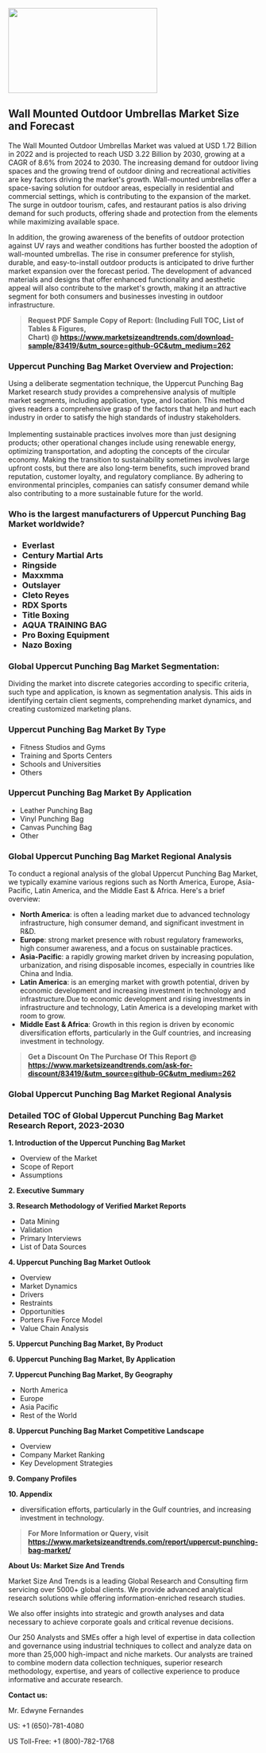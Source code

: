 <p><img class="alignnone size-medium wp-image-20088" src="https://ffe5etoiles.com/wp-content/uploads/2024/12/MST1-300x171.png" alt="" width="300" height="171" /></p><h2>Wall Mounted Outdoor Umbrellas Market Size and Forecast</h2><p>The Wall Mounted Outdoor Umbrellas Market was valued at USD 1.72 Billion in 2022 and is projected to reach USD 3.22 Billion by 2030, growing at a CAGR of 8.6% from 2024 to 2030. The increasing demand for outdoor living spaces and the growing trend of outdoor dining and recreational activities are key factors driving the market's growth. Wall-mounted umbrellas offer a space-saving solution for outdoor areas, especially in residential and commercial settings, which is contributing to the expansion of the market. The surge in outdoor tourism, cafes, and restaurant patios is also driving demand for such products, offering shade and protection from the elements while maximizing available space.</p><p>In addition, the growing awareness of the benefits of outdoor protection against UV rays and weather conditions has further boosted the adoption of wall-mounted umbrellas. The rise in consumer preference for stylish, durable, and easy-to-install outdoor products is anticipated to drive further market expansion over the forecast period. The development of advanced materials and designs that offer enhanced functionality and aesthetic appeal will also contribute to the market's growth, making it an attractive segment for both consumers and businesses investing in outdoor infrastructure.</p></p><blockquote id="" class=""><strong>Request PDF Sample Copy of Report: (Including Full TOC, List of Tables &amp; Figures, Chart)&nbsp;@&nbsp;<strong><a href="https://www.marketsizeandtrends.com/download-sample/83419/&utm_source=github-GC&utm_medium=262" target="_blank">https://www.marketsizeandtrends.com/download-sample/83419/&utm_source=github-GC&utm_medium=262</a></strong></strong></blockquote><h3 id="" class="">Uppercut Punching Bag Market&nbsp;Overview and Projection:</h3><p id="" class="">Using a deliberate segmentation technique, the Uppercut Punching Bag Market research study provides a comprehensive analysis of multiple market segments, including application, type, and location. This method gives readers a comprehensive grasp of the factors that help and hurt each industry in order to satisfy the high standards of industry stakeholders. <br /> <br />Implementing sustainable practices involves more than just designing products; other operational changes include using renewable energy, optimizing transportation, and adopting the concepts of the circular economy. Making the transition to sustainability sometimes involves large upfront costs, but there are also long-term benefits, such improved brand reputation, customer loyalty, and regulatory compliance. By adhering to environmental principles, companies can satisfy consumer demand while also contributing to a more sustainable future for the world.</p><h3 id="" class="">Who is the largest manufacturers of&nbsp;Uppercut Punching Bag Market worldwide?</h3><h3 class=""><p><ul><li>Everlast </li><li> Century Martial Arts </li><li> Ringside </li><li> Maxxmma </li><li> Outslayer </li><li> Cleto Reyes </li><li> RDX Sports </li><li> Title Boxing </li><li> AQUA TRAINING BAG </li><li> Pro Boxing Equipment </li><li> Nazo Boxing</li></ul></p></h3><h3 id="" class="">Global&nbsp;Uppercut Punching Bag Market Segmentation:</h3><p id="" class="">Dividing the market into discrete categories according to specific criteria, such type and application, is known as segmentation analysis. This aids in identifying certain client segments, comprehending market dynamics, and creating customized marketing plans.</p><h3 id="" class="">Uppercut Punching Bag Market&nbsp;By Type</h3><p><p><ul><li>Fitness Studios and Gyms</li><li> Training and Sports Centers</li><li> Schools and Universities</li><li> Others</p></li></ul></p></p><h3 id="" class="">Uppercut Punching Bag Market&nbsp;By Application</h3><p class=""><p><ul><li>Leather Punching Bag</li><li> Vinyl Punching Bag</li><li> Canvas Punching Bag</li><li> Other</li></ul></p></p><h3 id="" class="">Global Uppercut Punching Bag Market Regional Analysis</h3><p id="" class="">To conduct a regional analysis of the global Uppercut Punching Bag Market, we typically examine various regions such as North America, Europe, Asia-Pacific, Latin America, and the Middle East &amp; Africa. Here's a brief overview:</p><ul><li><strong>North America</strong>: is often a leading market due to advanced technology infrastructure, high consumer demand, and significant investment in R&amp;D.</li><li><strong>Europe</strong>: strong market presence with robust regulatory frameworks, high consumer awareness, and a focus on sustainable practices.</li><li><strong>Asia-Pacific</strong>: a rapidly growing market driven by increasing population, urbanization, and rising disposable incomes, especially in countries like China and India.</li><li><strong>Latin America</strong>: is an emerging market with growth potential, driven by economic development and increasing investment in technology and infrastructure.Due to economic development and rising investments in infrastructure and technology, Latin America is a developing market with room to grow.</li><li><strong>Middle East &amp; Africa</strong>: Growth in this region is driven by economic diversification efforts, particularly in the Gulf countries, and increasing investment in technology.</li></ul><blockquote id="" class=""><strong>Get a Discount On The Purchase Of This Report @ <strong><a href="https://www.marketsizeandtrends.com/ask-for-discount/83419/&utm_source=github-GC&utm_medium=262" target="_blank">https://www.marketsizeandtrends.com/ask-for-discount/83419/&utm_source=github-GC&utm_medium=262</a></strong></strong></blockquote><h3 id="" class="">Global Uppercut Punching Bag Market Regional Analysis</h3><h3 id="" class="">Detailed TOC of Global Uppercut Punching Bag Market Research Report, 2023-2030</h3><p id="" class=""><strong>1. Introduction of the Uppercut Punching Bag Market</strong></p><ul><li>Overview of the Market</li><li>Scope of Report</li><li>Assumptions</li></ul><p id="" class=""><strong>2. Executive Summary</strong></p><p id="" class=""><strong>3. Research Methodology of Verified Market Reports</strong></p><ul><li>Data Mining</li><li>Validation</li><li>Primary Interviews</li><li>List of Data Sources</li></ul><p id="" class=""><strong>4. Uppercut Punching Bag Market Outlook</strong></p><ul><li>Overview</li><li>Market Dynamics</li><li>Drivers</li><li>Restraints</li><li>Opportunities</li><li>Porters Five Force Model</li><li>Value Chain Analysis</li></ul><p id="" class=""><strong>5. Uppercut Punching Bag Market, By Product</strong></p><p id="" class=""><strong>6. Uppercut Punching Bag Market, By Application</strong></p><p id="" class=""><strong>7. Uppercut Punching Bag Market, By Geography</strong></p><ul><li>North America</li><li>Europe</li><li>Asia Pacific</li><li>Rest of the World</li></ul><p id="" class=""><strong>8. Uppercut Punching Bag Market Competitive Landscape</strong></p><ul><li>Overview</li><li>Company Market Ranking</li><li>Key Development Strategies</li></ul><p id="" class=""><strong>9. Company Profiles</strong></p><p id="" class=""><strong>10. Appendix</strong></p><ul><li>diversification efforts, particularly in the Gulf countries, and increasing investment in technology.</li></ul><blockquote id="" class=""><strong>For More Information or Query, visit <strong><strong><a href="https://www.marketsizeandtrends.com/report/uppercut-punching-bag-market/" target="_blank">https://www.marketsizeandtrends.com/report/uppercut-punching-bag-market/</a></strong></strong></strong></blockquote><p id="" class=""><strong>About Us: Market Size And Trends</strong></p><p id="" class="">Market Size And Trends is a leading Global Research and Consulting firm servicing over 5000+ global clients. We provide advanced analytical research solutions while offering information-enriched research studies.</p><p id="" class="">We also offer insights into strategic and growth analyses and data necessary to achieve corporate goals and critical revenue decisions.</p><p id="" class="">Our 250 Analysts and SMEs offer a high level of expertise in data collection and governance using industrial techniques to collect and analyze data on more than 25,000 high-impact and niche markets. Our analysts are trained to combine modern data collection techniques, superior research methodology, expertise, and years of collective experience to produce informative and accurate research.</p><p id="" class=""><strong>Contact us:</strong></p><p id="" class="">Mr. Edwyne Fernandes</p><p id="" class="">US: +1 (650)-781-4080</p><p id="" class="">US Toll-Free: +1 (800)-782-1768</p>
